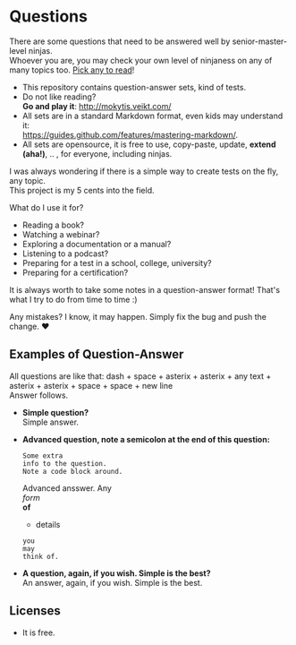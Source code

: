# Questions
There are some questions that need to be answered well by senior-master-level ninjas.  
Whoever you are, you may check your own level of ninjaness on any of many topics too. [Pick any to read](https://github.com/sugalvojau/Knowledge-base)!

- This repository contains question-answer sets, kind of tests.
- Do not like reading?  
**Go and play it**: http://mokytis.veikt.com/
- All sets are in a standard Markdown format, even kids may understand it:  
https://guides.github.com/features/mastering-markdown/.
- All sets are opensource, it is free to use, copy-paste, update, **extend (aha!)**, .. , for everyone, including ninjas.

I was always wondering if there is a simple way to create tests on the fly, any topic.  
This project is my 5 cents into the field.

What do I use it for?  
- Reading a book?
- Watching a webinar?
- Exploring a documentation or a manual?
- Listening to a podcast?
- Preparing for a test in a school, college, university?
- Preparing for a certification?  

It is always worth to take some notes in a question-answer format! That's what I try to do from time to time :)

Any mistakes?
I know, it may happen. Simply fix the bug and push the change. ❤

## Examples of Question-Answer
All questions are like that: dash + space + asterix + asterix + any text + asterix + asterix + space + space + new line  
Answer follows.

- **Simple question?**  
Simple answer.  

- **Advanced question, note a semicolon at the end of this question:**  
  ```
  Some extra
  info to the question.
  Note a code block around.
  ```  
  Advanced ansswer.
  Any  
  *form*  
  **of**  
  - details
  ```  
  you
  may
  think of.
  ``` 
  
- **A question, again, if you wish. Simple is the best?**  
An answer, again, if you wish. Simple is the best.


## Licenses
- It is free.





